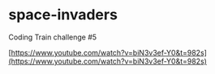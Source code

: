 # space-invaders
Coding Train challenge #5

[https://www.youtube.com/watch?v=biN3v3ef-Y0&t=982s](https://www.youtube.com/watch?v=biN3v3ef-Y0&t=982s)
